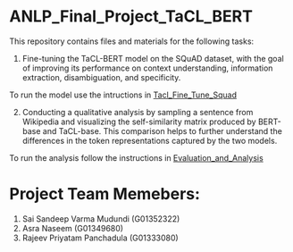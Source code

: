 # ANLP_Final_Project_TaCL_BERT
This repository contains files and materials for the following tasks:

1. Fine-tuning the TaCL-BERT model on the SQuAD dataset, with the goal of improving its performance on context understanding, information extraction, disambiguation, and specificity.

To run the model use the intructions in [Tacl_Fine_Tune_Squad](https://github.com/sandeep-varma8029/ANLP_Final_Project_TaCL_BERT/tree/master/Tacl_Fine_Tune_Squad)
  
2. Conducting a qualitative analysis by sampling a sentence from Wikipedia and visualizing the self-similarity matrix produced by BERT-base and TaCL-base. This comparison helps to further understand the differences in the token representations captured by the two models.


To run the analysis follow the instructions in [Evaluation_and_Analysis](https://github.com/sandeep-varma8029/ANLP_Final_Project_TaCL_BERT/tree/master/Evaluation_and_Analysis)
  
  
# Project Team Memebers:
1. Sai Sandeep Varma Mudundi (G01352322)
2. Asra Naseem (G01349680)
3. Rajeev Priyatam Panchadula (G01333080)
